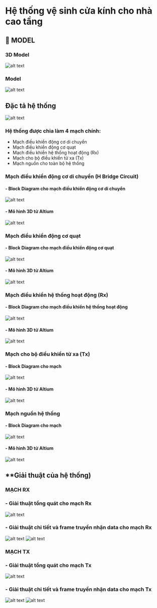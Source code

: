# Hệ thống vệ sinh cửa kính cho nhà cao tầng
## 🚗 **MODEL**
### 3D Model
![alt text](3D.png)
### Model 
![alt text](model.png)
## **Đặc tả hệ thống**
![alt text](Block_Diagram/dactahethong.png)
### Hệ thống được chia làm 4 mạch chính: 
- Mạch điều khiển động cơ di chuyển
- Mạch điều khiển động cơ quạt
- Mạch điều khiển hệ thống hoạt động (Rx)
- Mạch cho bộ điều khiển từ xa (Tx) 
- Mạch nguồn cho toàn bộ hệ thống
### Mạch điều khiển động cơ di chuyển (H Bridge Circuit) 
#### - Block Diagram cho mạch điều khiển động cơ di chuyển
![alt text](Block_Diagram/blockmotor.png)
#### - Mô hình 3D từ Altium
![alt text](Model/Motor.png)
### Mạch điều khiển động cơ quạt
#### - Block Diagram cho mạch điều khiển động cơ quạt
![alt text](Block_Diagram/blockmotorfan.png)
#### - Mô hình 3D từ Altium 
![alt text](Model/Motorfan.png)
### Mạch điều khiển hệ thống hoạt động (Rx)
#### - Block Diagram cho mạch điều khiển hệ thống hoạt động 
![alt text](Block_Diagram/blockRx.png)
#### - Mô hình 3D từ Altium
![alt text](Model/Rx.png)
### Mạch cho bộ điều khiển từ xa (Tx)
#### - Block Diagram cho mạch
![alt text](Block_Diagram/BlockTx.png)
#### - Mô hình 3D từ Altium 
![alt text](Model/Tx.png)
### Mạch nguồn hệ thống 
#### - Block Diagram cho mạch 
![alt text](Block_Diagram/Blockpower.png)
#### - Mô hình 3D từ Altium 
![alt text](Model/power.png)
## **Giải thuật của hệ thống)
### **MẠCH RX** 
### - Giải thuật tổng quát cho mạch Rx 
![alt text](Block_code/Rx.png)
### - Giải thuật chi tiết và frame truyền nhận data cho mạch Rx 
![alt text](Block_code/Rx_detailed.png)
![alt text](Block_code/Rx_data.png)
### **MẠCH TX** 
### - Giải thuật tổng quát cho mạch Tx 
![alt text](Block_code/Tx.png)
### - Giải thuật chi tiết và frame truyền nhận data cho mạch Tx 
![alt text](Block_code/Tx_detailed.png)
![alt text](Block_code/Tx_data.png)
